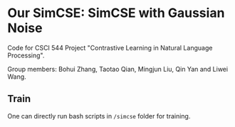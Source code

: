 # Our SimCSE: SimCSE with Gaussian Noise

Code for CSCI 544 Project "Contrastive Learning in Natural Language Processing".

Group members: Bohui Zhang, Taotao Qian, Mingjun Liu, Qin Yan and Liwei Wang.

## Train

One can directly run bash scripts in `/simcse` folder for training.